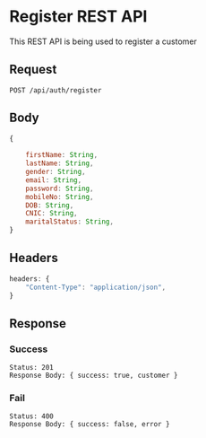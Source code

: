 # Register REST API

This REST API is being used to register a customer

## Request

`POST /api/auth/register`

## Body
```js
{
    
    firstName: String,
    lastName: String,
    gender: String,
    email: String,
    password: String,
    mobileNo: String,
    DOB: String,
    CNIC: String,
    maritalStatus: String,
}
```

## Headers 
```js
headers: {
    "Content-Type": "application/json",
}
```

## Response

### Success
    Status: 201
    Response Body: { success: true, customer }

### Fail
    Status: 400
    Response Body: { success: false, error }
